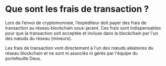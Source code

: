 # Que sont les frais de transaction ?

Lors de l’envoi de cryptomonnaie, l’expéditeur doit payer des frais de transaction au réseau blockchain sous-jacent. Ces frais sont indispensables pour que la transaction soit acceptée et incluse dans la blockchain par l'un des nœuds du réseau (mineurs).

Les frais de transaction vont directement à l'un des nœuds aléatoires du réseau blockchain et ne sont ni associés ni gérés par l'équipe du portefeuille Deus.
